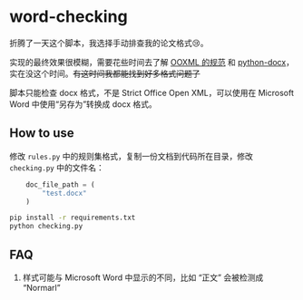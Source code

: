 # word-checking

折腾了一天这个脚本，我选择手动排查我的论文格式😢。

实现的最终效果很模糊，需要花些时间去了解 [OOXML 的规范](http://officeopenxml.com/anatomyofOOXML.php) 和 [python-docx](https://python-docx.readthedocs.io/en/latest/index.html)，实在没这个时间。~~有这时间我都能找到好多格式问题了~~

脚本只能检查 docx 格式，不是 Strict Office Open XML，可以使用在 Microsoft Word 中使用“另存为”转换成 docx 格式。

## How to use

修改 `rules.py` 中的规则集格式，复制一份文档到代码所在目录，修改 `checking.py` 中的文件名：

```py
    doc_file_path = (
        "test.docx"
    )
```

```bash
pip install -r requirements.txt
python checking.py
```

## FAQ

1. 样式可能与 Microsoft Word 中显示的不同，比如 “正文” 会被检测成 “Normarl”
